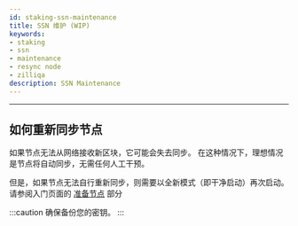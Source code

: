 ```yaml
---
id: staking-ssn-maintenance
title: SSN 维护 (WIP)
keywords: 
- staking
- ssn
- maintenance
- resync node
- zilliqa	
description: SSN Maintenance
---
```


---

## 如何重新同步节点
如果节点无法从网络接收新区块，它可能会失去同步。 在这种情况下，理想情况是节点将自动同步，无需任何人工干预。

但是，如果节点无法自行重新同步，则需要以全新模式（即干净启动）再次启动。 请参阅入门页面的 [准备节点](staking-ssn-setup#准备节点) 部分

:::caution
确保备份您的密钥。
:::

